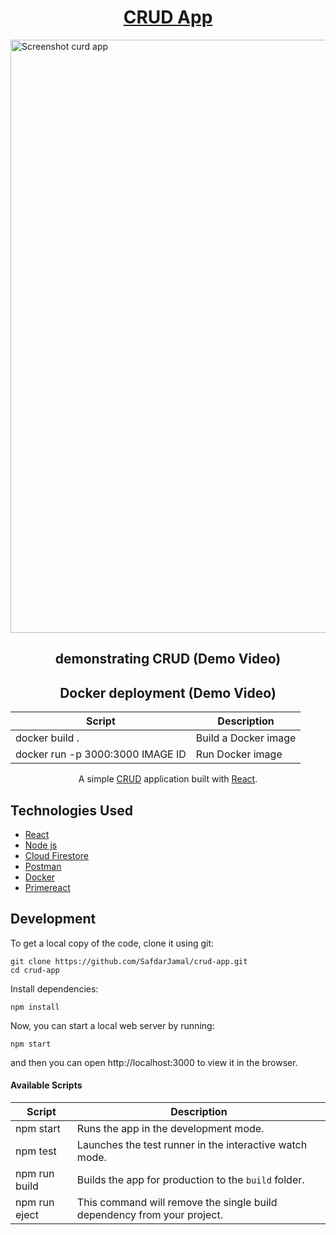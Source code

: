 <h1 align="center">
  <a href="https://safdarjamal.github.io/crud-app/">
    CRUD App
  </a>
</h1>






 
  <img width="949" alt="Screenshot curd app" src="https://github.com/user-attachments/assets/53467ce5-0749-438e-ab8a-af0787551a34">

<h2 align="center">demonstrating CRUD (Demo Video)</h2>




<h2 align="center">Docker deployment (Demo Video)</h2>





| Script                           | Description               |
| -------------                    | --------------------------|
| docker build .                   | Build a Docker image      |
| docker run -p 3000:3000 IMAGE ID | Run Docker image          |



<p align="center">
  A simple <a href="https://www.codecademy.com/articles/what-is-crud">CRUD</a> application built with <a href="https://reactjs.org">React</a>.
</p>



## Technologies Used

- [React](http://reactjs.org)
- [Node js](https://nodejs.org/en)
- [Cloud Firestore](https://firebase.google.com/)
- [Postman](https://www.postman.com/)
- [Docker](https://www.docker.com/)
- [Primereact](https://primereact.org/)

## Development

To get a local copy of the code, clone it using git:

```
git clone https://github.com/SafdarJamal/crud-app.git
cd crud-app
```

Install dependencies:

```
npm install
```

Now, you can start a local web server by running:

```
npm start
```

and then you can open http://localhost:3000 to view it in the browser.

#### Available Scripts

| Script        | Description                                                             |
| ------------- | ----------------------------------------------------------------------- |
| npm start     | Runs the app in the development mode.                                   |
| npm test      | Launches the test runner in the interactive watch mode.                 |
| npm run build | Builds the app for production to the `build` folder.                    |
| npm run eject | This command will remove the single build dependency from your project. |

